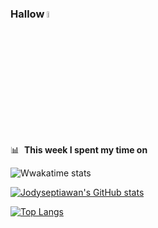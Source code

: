 ### Hallow <a href="https://www.gautamkrishnar.com/"><img src="https://media.giphy.com/media/hvRJCLFzcasrR4ia7z/giphy.gif" width="5%"></a>


📊 &nbsp;**This week I spent my time on**

![Wwakatime stats](https://github-readme-stats-taupe-two.vercel.app/api/wakatime?username=gautamkrishnar&hide_title=true&hide_border=true&langs_count=5&bg_color=00000000&text_color=777)

[![Jodyseptiawan's GitHub stats](https://github-readme-stats.vercel.app/api?username=Jody-septiawan)](https://github.com/anuraghazra/github-readme-stats)

[![Top Langs](https://github-readme-stats.vercel.app/api/top-langs/?username=jodyseptiawan)](https://github.com/anuraghazra/github-readme-stats)
